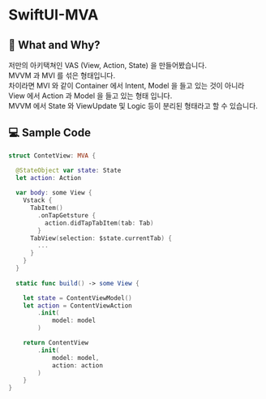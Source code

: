 # SwiftUI-MVA

## 🤔 What and Why?
저만의 아키택쳐인 VAS (View, Action, State) 을 만들어봤습니다.  
MVVM 과 MVI 를 섞은 형태입니다.  
차이라면 MVI 와 같이 Container 에서 Intent, Model 을 들고 있는 것이 아니라  
View 에서 Action 과 Model 을 들고 있는 형태 입니다.  
MVVM 에서 State 와 ViewUpdate 및 Logic 등이 분리된 형태라고 할 수 있습니다.

## 💻 Sample Code
```Swift
struct ContetView: MVA {

  @StateObject var state: State
  let action: Action
  
  var body: some View {
    Vstack {
      TabItem()
        .onTapGetsture {
          action.didTapTabItem(tab: Tab)
        }
      TabView(selection: $state.currentTab) {
        ...
      }
    }
  }
  
  static func build() -> some View {

    let state = ContentViewModel()
    let action = ContentViewAction
        .init(
            model: model
        )

    return ContentView
        .init(
            model: model,
            action: action
        )
    }
}
```
